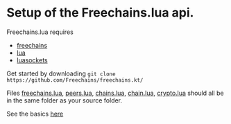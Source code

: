 # Setup of the Freechains.lua api.

Freechains.lua requires
- [freechains](https://github.com/Freechains/README)
- [lua](http://www.lua.org)
- [luasockets](https://github.com/diegonehab/luasocket)

Get started by downloading `git clone https://github.com/Freechains/freechains.kt/`

Files [freechains.lua](../freechains.lua), [peers.lua](../peers.lua), [chains.lua](../chains.lua), [chain.lua](../chain.lua), [crypto.lua](../crypto.lua) should all be in the same folder as your source folder. 

See the basics [here](basics.md)